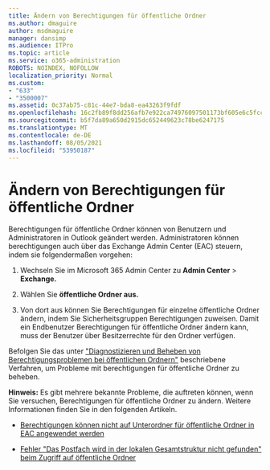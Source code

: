```yaml
---
title: Ändern von Berechtigungen für öffentliche Ordner
ms.author: dmaguire
author: msdmaguire
manager: dansimp
ms.audience: ITPro
ms.topic: article
ms.service: o365-administration
ROBOTS: NOINDEX, NOFOLLOW
localization_priority: Normal
ms.custom:
- "633"
- "3500007"
ms.assetid: 0c37ab75-c81c-44e7-bda8-ea43263f9fdf
ms.openlocfilehash: 16c2fb89f8dd256afb7e922ca74976097501173bf605e6c5fccc73019a71edcd
ms.sourcegitcommit: b5f7da89a650d2915dc652449623c78be6247175
ms.translationtype: MT
ms.contentlocale: de-DE
ms.lasthandoff: 08/05/2021
ms.locfileid: "53950187"
---
```

# <a name="changing-public-folder-permissions"></a>Ändern von Berechtigungen für öffentliche Ordner

Berechtigungen für öffentliche Ordner können von Benutzern und Administratoren in Outlook geändert werden. Administratoren können berechtigungen auch über das Exchange Admin Center (EAC) steuern, indem sie folgendermaßen vorgehen:
  
1. Wechseln Sie im Microsoft 365 Admin Center zu **Admin Center** \> **Exchange.**

2. Wählen Sie **öffentliche Ordner aus.**

3. Von dort aus können Sie Berechtigungen für einzelne öffentliche Ordner ändern, indem Sie Sicherheitsgruppen Berechtigungen zuweisen. Damit ein Endbenutzer Berechtigungen für öffentliche Ordner ändern kann, muss der Benutzer über Besitzerrechte für den Ordner verfügen.

Befolgen Sie das unter ["Diagnostizieren und Beheben von Berechtigungsproblemen bei öffentlichen Ordnern"](https://docs.microsoft.com/exchange/troubleshoot/public-folders/public-folder-permission-issues) beschriebene Verfahren, um Probleme mit berechtigungen für öffentliche Ordner zu beheben.

**Hinweis:** Es gibt mehrere bekannte Probleme, die auftreten können, wenn Sie versuchen, Berechtigungen für öffentliche Ordner zu ändern. Weitere Informationen finden Sie in den folgenden Artikeln.

- [Berechtigungen können nicht auf Unterordner für öffentliche Ordner in EAC angewendet werden](https://docs.microsoft.com/exchange/troubleshoot/public-folders/can%E2%80%99t-apply-permissions-public-folder-subfolders)

- [Fehler "Das Postfach wird in der lokalen Gesamtstruktur nicht gefunden" beim Zugriff auf öffentliche Ordner](https://docs.microsoft.com/exchange/troubleshoot/public-folders/mailbox-not-found-local-forest-public-folder)
